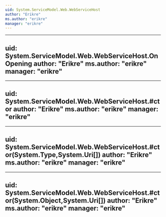 ```yaml
---
uid: System.ServiceModel.Web.WebServiceHost
author: "Erikre"
ms.author: "erikre"
manager: "erikre"
---
```


---
uid: System.ServiceModel.Web.WebServiceHost.OnOpening
author: "Erikre"
ms.author: "erikre"
manager: "erikre"
---

---
uid: System.ServiceModel.Web.WebServiceHost.#ctor
author: "Erikre"
ms.author: "erikre"
manager: "erikre"
---

---
uid: System.ServiceModel.Web.WebServiceHost.#ctor(System.Type,System.Uri[])
author: "Erikre"
ms.author: "erikre"
manager: "erikre"
---

---
uid: System.ServiceModel.Web.WebServiceHost.#ctor(System.Object,System.Uri[])
author: "Erikre"
ms.author: "erikre"
manager: "erikre"
---

